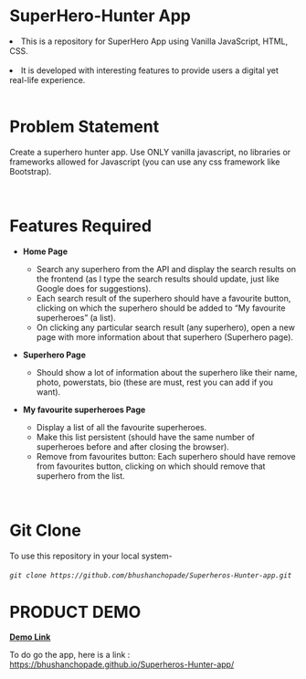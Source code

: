 # SuperHero-Hunter App


<li>This is a repository for SuperHero App using Vanilla JavaScript, HTML, CSS.</li>
<br>
<li> It is developed with interesting features to provide users a digital yet real-life experience.</li>
<br>

# Problem Statement

Create a superhero hunter app. Use ONLY vanilla javascript, no libraries or frameworks allowed for Javascript (you can use any css framework like Bootstrap).

<br>

# Features Required

- <b>Home Page</b><br>

  - Search any superhero from the API and display the search results on the frontend (as I type the search results should update, just like Google does for suggestions).
  - Each search result of the superhero should have a favourite button, clicking on which the superhero should be added to “My favourite superheroes” (a list).
  - On clicking any particular search result (any superhero), open a new page with more information about that superhero (Superhero page).

- <b>Superhero Page</b> <br>

  - Should show a lot of information about the superhero like their name, photo, powerstats, bio (these are must, rest you can add if you want).

- <b>My favourite superheroes Page</b> <br>

  - Display a list of all the favourite superheroes.
  - Make this list persistent (should have the same number of superheroes before and after closing the browser).
  - Remove from favourites button: Each superhero should have remove from favourites button, clicking on which should remove that superhero from the list.

<br>

# Git Clone
To use this repository in your local system-

###### `git clone https://github.com/bhushanchopade/Superheros-Hunter-app.git`


# PRODUCT DEMO
<a href="https://bhushanchopade.github.io/Superheros-Hunter-app/"> <b> Demo Link </b> </a><br>




To do go the app, here is a link : https://bhushanchopade.github.io/Superheros-Hunter-app/

